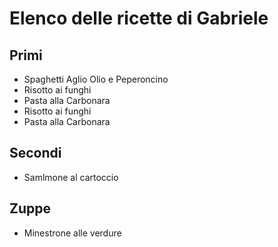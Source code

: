 # Elenco delle ricette di Gabriele

## Primi

* Spaghetti Aglio Olio e Peperoncino
* Risotto ai funghi
* Pasta alla Carbonara
* Risotto ai funghi
* Pasta alla Carbonara

## Secondi

* Samlmone al cartoccio

## Zuppe

* Minestrone alle verdure

